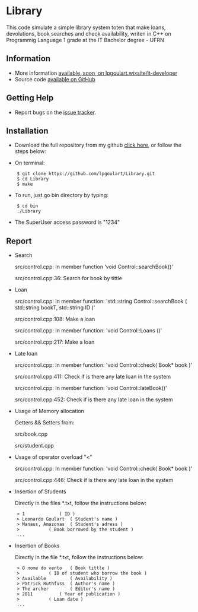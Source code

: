 # Library

This code simulate a simple library system toten that make loans, devolutions, book searches and check availability, writen in C++ on Programmig Language 1 grade at the IT Bachelor degree - UFRN

## Information

* More information [available, soon, on lpgoulart.wixsite/it-developer](https://lpgoulart.wixsite.com/it-developer)
* Source code [available on GitHub](https://github.com/lpgoulart/Library)

## Getting Help

* Report bugs on the [issue tracker](https://github.com/lpgoulart/Library/issues).

## Installation

* Download the full repository from my github [click here](https://github.com/lpgoulart/Library), or follow the steps below:

* On terminal:

```
	$ git clone https://github.com/lpgoulart/Library.git
	$ cd Library
	$ make

```

* To run, just go bin directory by typing:

```
	$ cd bin
	./Library

```

* The SuperUser access password is "1234"

## Report
	
*	Search

	src/control.cpp: In member function ‘void Control::searchBook()' 

	src/control.cpp:36: Search for book by tittle

*	Loan

	src/control.cpp: In member function: 'std::string Control::searchBook ( std::string bookT, std::string ID )'

	src/control.cpp:108: Make a loan

	src/control.cpp: In member function: 'void Control::Loans ()'
	
	src/control.cpp:217: Make a loan

*	Late loan

	src/control.cpp: In member function: 'void Control::check( Book* book )'
	
	src/control.cpp:411: Check if is there any late loan in the system

	src/control.cpp: In member function: 'void Control::lateBook()'
	
	src/control.cpp:452: Check if is there any late loan in the system

*	Usage of Memory allocation

	Getters && Setters from:

	src/book.cpp

	src/student.cpp

*	Usage of operator overload "<"

	src/control.cpp: In member function: 'void Control::check( Book* book )'
	
	src/control.cpp:446: Check if is there any late loan in the system


*	Insertion of Students
	
	Directly in the files *.txt, follow the instructions below:


```
	> 1 		    ( ID ) 
	> Leonardo Goulart  ( Student's name )
	> Manaus, Amazonas  ( Student's adress )
	> 		    ( Book borrowed by the student )
	...

```

*	Insertion of Books

	Directly in the file *.txt, follow the instructions below:


```
	> O nome do vento	( Book tittle )
	> 			( ID of student who borrow the book )
	> Available 		( Availability )
	> Patrick Ruthfuss	( Author's name )
	> The archer		( Editor's name )
	> 2011			( Year of publication )
	> 			( Loan date )
	... 

```

